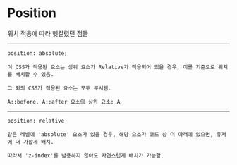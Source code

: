 # Position

위치 적용에 따라 헷갈렸던 점들

---

`position: absolute;`

```
이 CSS가 적용된 요소는 상위 요소가 Relative가 적용되어 있을 경우, 이를 기준으로 위치를 배치할 수 있음.

그 외의 CSS가 적용된 요소는 모두 무시됌.

A::before, A::after 요소의 상위 요소: A
```

---

`position: relative`

```
같은 레벨에 'absolute' 요소가 있을 경우, 해당 요소가 코드 상 더 아래에 있으면, 유저에 더 가깝게 배치.

따라서 'z-index'를 남용하지 않아도 자연스럽게 배치가 가능함.
```
